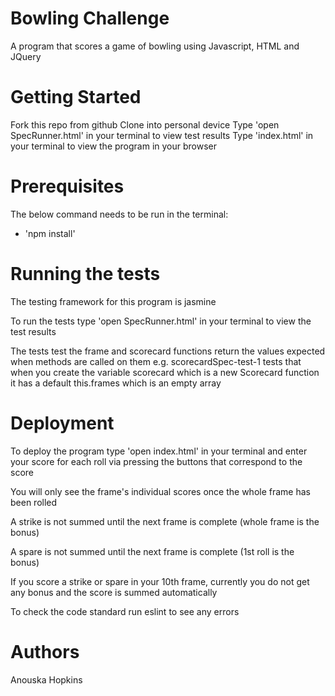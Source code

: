 # Bowling Challenge
A program that scores a game of bowling using Javascript, HTML and JQuery

# Getting Started
Fork this repo from github
Clone into personal device
Type 'open SpecRunner.html' in your terminal to view test results
Type 'index.html' in your terminal to view the program in your browser

# Prerequisites
The below command needs to be run in the terminal:

- 'npm install'


# Running the tests
The testing framework for this program is jasmine

To run the tests type 'open SpecRunner.html' in your terminal to view the test results

The tests test the frame and scorecard functions return the values expected when methods are called on them
e.g. scorecardSpec-test-1 tests that when you create the variable scorecard which is a new Scorecard function it has a default this.frames which is an empty array

# Deployment
To deploy the program type 'open index.html' in your terminal and enter your score for each roll via pressing the buttons that correspond to the score

You will only see the frame's individual scores once the whole frame has been rolled

A strike is not summed until the next frame is complete (whole frame is the bonus)

A spare is not summed until the next frame is complete (1st roll is the bonus)

If you score a strike or spare in your 10th frame, currently you do not get any bonus and the score is summed automatically

To check the code standard run eslint <filename> to see any errors

# Authors
Anouska Hopkins
